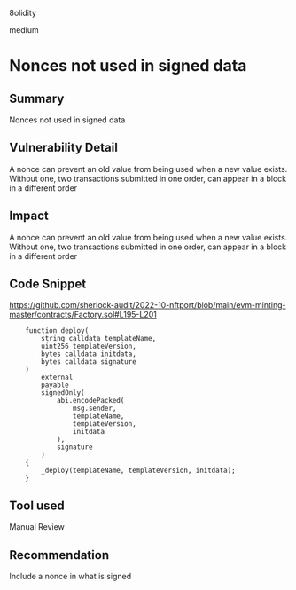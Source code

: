 8olidity

medium

# Nonces not used in signed data

## Summary
Nonces not used in signed data
## Vulnerability Detail
A nonce can prevent an old value from being used when a new value exists. Without one, two transactions submitted in one order, can appear in a block in a different order
## Impact
A nonce can prevent an old value from being used when a new value exists. Without one, two transactions submitted in one order, can appear in a block in a different order
## Code Snippet


https://github.com/sherlock-audit/2022-10-nftport/blob/main/evm-minting-master/contracts/Factory.sol#L195-L201
```solidity
    function deploy(
        string calldata templateName,
        uint256 templateVersion,
        bytes calldata initdata,
        bytes calldata signature
    )
        external
        payable
        signedOnly(
            abi.encodePacked(
                msg.sender,
                templateName,
                templateVersion,
                initdata
            ),
            signature
        )
    {
        _deploy(templateName, templateVersion, initdata);
    }
```
## Tool used

Manual Review

## Recommendation
Include a nonce in what is signed

